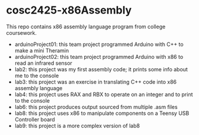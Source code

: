 # cosc2425-x86Assembly
This repo contains x86 assembly language program from college coursework.

- arduinoProject01: this team project programmed Arduino with C++ to make a mini Theramin
- arduinoProject02: this team project programmed Arduino with x86 to read an infrared sensor
- lab2: this project was my first assembly code; it prints some info about me to the console
- lab3: this project was an exercise in translating C++ code into x86 assembly language
- lab4: this project uses RAX and RBX to operate on an integer and to print to the console
- lab6: this project produces output sourced from multiple .asm files 
- lab8: this project uses x86 to manipulate components on a Teensy USB Controller board
- lab9: this project is a more complex version of lab8
